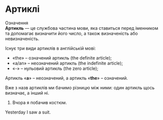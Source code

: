 # Артиклі

<div class="eoz-wrap">
<span class="eoz">Означення</span>
<div class="eoz-text">
<b>Артикль</b> — це службова частина мови, яка ставиться перед iменником та допомагає визначити його число, а також визначенiсть або невизначенiсть.
</div>
</div>

Iснує три види артиклiв в англiйськiй мовi:
* «the» – означений артикль (the definite article);
* «a/an» – неозначений артикль (the indefinite article);
* «-» – нульовий артикль (the zero article);

Артикль «**a**» – неозначений, а артикль «**the**» – означений.

Вже з назв артиклiв ми бачимо рiзницю мiж ними: один артикль щось визначає, а iнший нi.

1. Вчора я побачив костюм.

Yesterday I saw a suit.
